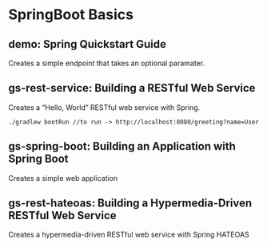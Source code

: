 # SpringBoot Basics

## demo: Spring Quickstart Guide
Creates a simple endpoint that takes an optional paramater.

## gs-rest-service: Building a RESTful Web Service
Creates a “Hello, World” RESTful web service with Spring.
```
./gradlew bootRun //to run -> http://localhost:8080/greeting?name=User
```
## gs-spring-boot: Building an Application with Spring Boot
Creates a simple web application

## gs-rest-hateoas: Building a Hypermedia-Driven RESTful Web Service
Creates a hypermedia-driven RESTful web service with Spring HATEOAS
